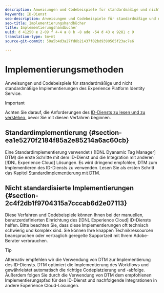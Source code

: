 ```yaml
---
description: Anweisungen und Codebeispiele für standardmäßige und nicht standardmäßige Implementierungen des Experience Platform Identity Service.
keywords: ID-Dienst
seo-description: Anweisungen und Codebeispiele für standardmäßige und nicht standardmäßige Implementierungen des Experience Platform Identity Service.
seo-title: Implementierungshandbücher
title: Implementierungshandbücher
uuid: d 41250 e 2-09 f 4-4 a 8 b -8 ade -54 d 43 e 9281 c 9
translation-type: tm+mt
source-git-commit: 50a5b4d3a27fd8b21437f02bd9390565f23ac7e6

---
```



# Implementierungsmethoden

Anweisungen und Codebeispiele für standardmäßige und nicht standardmäßige Implementierungen des Experience Platform Identity Service.

>[!IMPORTANT]
>
>Achten Sie darauf, die Anforderungen des [ID-Diensts zu lesen und zu verstehen,](../reference/requirements.md) bevor Sie mit diesen Verfahren beginnen.

## Standardimplementierung {#section-ea1e5270f2184f85a2e85214a6ac60cb}

Eine Standardimplementierung verwendet ( [!DNL Dyanamic Tag Manager] DTM) die erste Schritte mit dem ID-Dienst und die Integration mit anderen [!DNL Experience Cloud] Lösungen. Es wird dringend empfohlen, DTM zum Implementieren des ID-Diensts zu verwenden. Lesen Sie als ersten Schritt das Kapitel [Standardimplementierung mit DTM](../implementation-guides/standard.md#concept-89cd0199a9634fc48644f2d61e3d2445).

## Nicht standardisierte Implementierungen {#section-2c4f2db1f9704315a7cccab6d2e07113}

Diese Verfahren und Codebeispiele können Ihnen bei der manuellen, benutzerdefinierten Einrichtung des [!DNL Experience Cloud] ID-Diensts helfen. Bitte beachten Sie, dass diese Implementierungen oft technisch schwierig und komplex sind. Sie können Ihre knappen Technikressourcen beanspruchen oder vertraglich geregelte Supportzeit mit Ihrem Adobe-Berater verbrauchen.

>[!TIP]
>
>Alternativ empfehlen wir die Verwendung von DTM zur Implementierung des ID-Diensts. DTM optimiert die Implementierung des Workflows und gewährleistet automatisch die richtige Codeplatzierung und -abfolge. Außerdem folgen Sie durch die Verwendung von DTM dem empfohlenen Implementierungspfad für den ID-Dienst und nachfolgende Integrationen in andere Experience Cloud-Lösungen.

